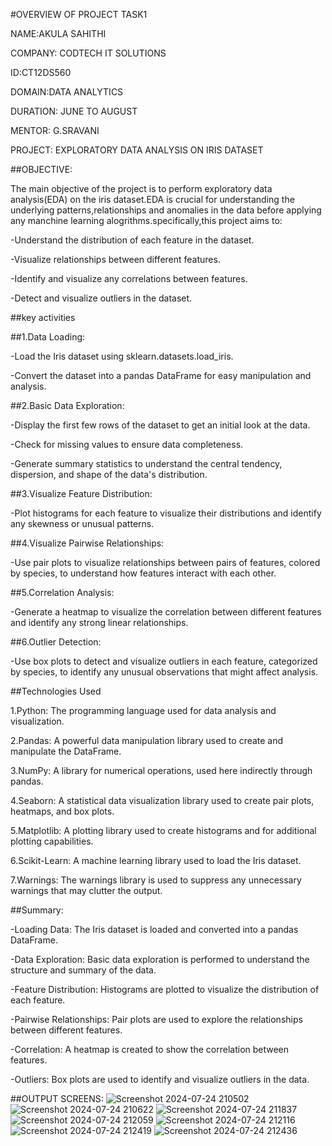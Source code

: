 #OVERVIEW OF PROJECT TASK1

NAME:AKULA SAHITHI

COMPANY: CODTECH IT SOLUTIONS

ID:CT12DS560

DOMAIN:DATA ANALYTICS

DURATION: JUNE TO AUGUST

MENTOR: G.SRAVANI

PROJECT: EXPLORATORY DATA ANALYSIS ON IRIS DATASET

##OBJECTIVE:

The main objective of the project is to perform exploratory data analysis(EDA) on the iris dataset.EDA is crucial for understanding the underlying patterns,relationships and anomalies in the data before applying any manchine learning
alogrithms.specifically,this project aims to:

-Understand the distribution of each feature in the dataset.

-Visualize relationships between different features.

-Identify and visualize any correlations between features.

-Detect and visualize outliers in the dataset.

##key activities

##1.Data Loading:

-Load the Iris dataset using sklearn.datasets.load_iris.

-Convert the dataset into a pandas DataFrame for easy manipulation and analysis.

##2.Basic Data Exploration:

-Display the first few rows of the dataset to get an initial look at the data.

-Check for missing values to ensure data completeness.

-Generate summary statistics to understand the central tendency, dispersion, and shape of the data's distribution.

##3.Visualize Feature Distribution:

-Plot histograms for each feature to visualize their distributions and identify any skewness or unusual patterns.

##4.Visualize Pairwise Relationships:

-Use pair plots to visualize relationships between pairs of features, colored by species, to understand how features interact with each other.

##5.Correlation Analysis:

-Generate a heatmap to visualize the correlation between different features and identify any strong linear relationships.

##6.Outlier Detection:

-Use box plots to detect and visualize outliers in each feature, categorized by species, to identify any unusual observations that might affect analysis.

##Technologies Used

1.Python: The programming language used for data analysis and visualization.

2.Pandas: A powerful data manipulation library used to create and manipulate the DataFrame.

3.NumPy: A library for numerical operations, used here indirectly through pandas.

4.Seaborn: A statistical data visualization library used to create pair plots, heatmaps, and box plots.

5.Matplotlib: A plotting library used to create histograms and for additional plotting capabilities.

6.Scikit-Learn: A machine learning library used to load the Iris dataset.

7.Warnings: The warnings library is used to suppress any unnecessary warnings that may clutter the output.

##Summary:

-Loading Data: The Iris dataset is loaded and converted into a pandas DataFrame.

-Data Exploration: Basic data exploration is performed to understand the structure and summary of the data.

-Feature Distribution: Histograms are plotted to visualize the distribution of each feature.

-Pairwise Relationships: Pair plots are used to explore the relationships between different features.

-Correlation: A heatmap is created to show the correlation between features.

-Outliers: Box plots are used to identify and visualize outliers in the data.

##OUTPUT SCREENS:
![Screenshot 2024-07-24 210502](https://github.com/user-attachments/assets/9a677561-f4c7-4dda-b622-edffffbba86b)
![Screenshot 2024-07-24 210622](https://github.com/user-attachments/assets/c834e130-50c2-4e81-90a2-8c9ab256c022)
![Screenshot 2024-07-24 211837](https://github.com/user-attachments/assets/32120142-4536-48a3-9bf6-0fe901105024)
![Screenshot 2024-07-24 212059](https://github.com/user-attachments/assets/51904e32-22ae-49e8-ab15-b12ca093d002)
![Screenshot 2024-07-24 212116](https://github.com/user-attachments/assets/64cffc52-9ecc-49b0-9a53-23c4abba4203)
![Screenshot 2024-07-24 212419](https://github.com/user-attachments/assets/902aef48-2508-420b-9dc3-72ff0e7af396)
![Screenshot 2024-07-24 212436](https://github.com/user-attachments/assets/a96935ea-0526-455e-ae36-b4da4ca46617)










  
 
